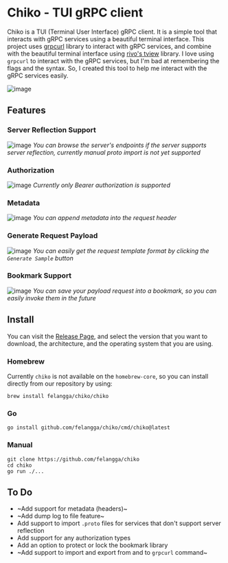 # Chiko - TUI gRPC client

Chiko is a TUI (Terminal User Interface) gRPC client. It is a simple tool that interacts with gRPC services using a beautiful terminal interface. This project uses [grpcurl](https://github.com/fullstorydev/grpcurl) library to interact with gRPC services, and combine with the beautiful terminal interface using [rivo's tview](https://github.com/rivo/tview) library. I love using `grpcurl` to interact with the gRPC services, but I'm bad at remembering the flags and the syntax. So, I created this tool to help me interact with the gRPC services easily.

![image](https://github.com/user-attachments/assets/72c74248-8ab3-4c68-a846-8925bfb2fc80)

## Features
### Server Reflection Support 
![image](https://github.com/user-attachments/assets/fe63a771-87e5-48d3-9ea8-e85abfe9ed8c)
*You can browse the server's endpoints if the server supports server reflection, currently manual proto import is not yet supported*
### Authorization
![image](https://github.com/user-attachments/assets/0872e00d-493b-4ca9-ad13-4b46299bf003)
*Currently only Bearer authorization is supported*
### Metadata
![image](https://github.com/user-attachments/assets/91987536-52ff-46d0-a3b9-a901a5e17256)
*You can append metadata into the request header*
### Generate Request Payload
![image](https://github.com/user-attachments/assets/b560a034-2419-4a80-920a-4e237b70e61b)
*You can easily get the request template format by clicking the `Generate Sample` button*
### Bookmark Support
![image](https://github.com/user-attachments/assets/fef777ae-1500-48c6-991f-0cc3b125390a)
*You can save your payload request into a bookmark, so you can easily invoke them in the future*

## Install 
You can visit the [Release Page](https://github.com/felangga/chiko/releases), and select the version that you want to download, the architecture, and the operating system that you are using.

### Homebrew
Currently `chiko` is not available on the `homebrew-core`, so you can install directly from our repository by using:
```
brew install felangga/chiko/chiko
```

### Go
```
go install github.com/felangga/chiko/cmd/chiko@latest
```

### Manual
```
git clone https://github.com/felangga/chiko
cd chiko
go run ./...
```

## To Do
- ~Add support for metadata (headers)~
- ~Add dump log to file feature~
- Add support to import `.proto` files for services that don't support server reflection
- Add support for any authorization types
- Add an option to protect or lock the bookmark library
- ~Add support to import and export from and to `grpcurl` command~

